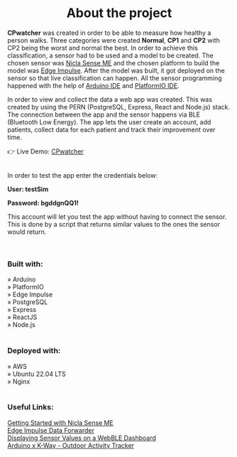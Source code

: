 <div align='center'><h1>About the project</h1></div>

<p><b>CPwatcher</b> was created in order to be able to measure how healthy a person walks. Three categories were created <b>Normal</b>, <b>CP1</b> and <b>CP2</b> with CP2 being the worst and normal the best. In order to achieve this classification, a sensor had to be used and a model to be created. The chosen sensor was <a href='https://docs.arduino.cc/hardware/nicla-sense-me'>Nicla Sense ME</a> and the chosen platform to build the model was <a href='https://edgeimpulse.com/'>Edge Impulse</a>. After the model was built, it got deployed on the sensor so that live classification can happen. All the sensor programming happened with the help of <a href=''>Arduino IDE</a> and <a href='https://platformio.org/'>PlatformIO IDE</a>.</p>

<p>In order to view and collect the data a web app was created. This was created by using the PERN (PostgreSQL, Express, React and Node.js) stack. The connection between the app and the sensor happens via BLE (Bluetooth Low Energy). The app lets the user create an account, add patients, collect data for each patient and track their improvement over time.</p>

👉 Live Demo: <a href='http://3.76.38.238/'>CPwatcher</a> <br> <br>

<p>In order to test the app enter the credentials below:</p>
<p><b>User: testSim</b></p> 
<p><b>Password: bgddgnQQ1!</b></p> 
<p>This account will let you test the app without having to connect the sensor. This is done by a script that returns similar values to the ones the sensor would return.</p> <br>

<h3>Built with:</h3>
» Arduino <br>
» PlatformIO <br>
» Edge Impulse <br>
» PostgreSQL <br>
» Express <br>
» ReactJS <br>
» Node.js <br> <br>

<h3>Deployed with:</h3>
» AWS <br>
» Ubuntu 22.04 LTS <br>
» Nginx <br> <br>

<h3>Useful Links:</h3>

<a href='https://docs.arduino.cc/tutorials/nicla-sense-me/getting-started'>Getting Started with Nicla Sense ME</a> <br>
<a href='https://docs.edgeimpulse.com/docs/edge-impulse-cli/cli-data-forwarder'>Edge Impulse Data Forwarder</a> <br>
<a href='https://docs.arduino.cc/tutorials/nicla-sense-me/web-ble-dashboard'>Displaying Sensor Values on a WebBLE Dashboard</a> <br>
<a href='https://docs.edgeimpulse.com/experts/featured-machine-learning-projects/arduino-kway-outdoor-activity-tracker'>Arduino x K-Way - Outdoor Activity Tracker</a>
